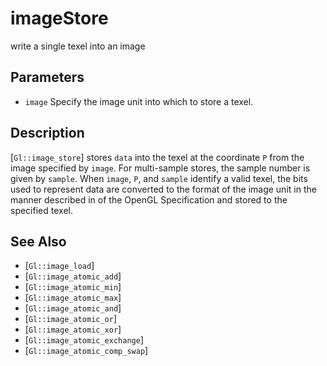 # imageStore
write a single texel into an image

## Parameters
- `image`
  Specify the image unit into which to store a texel.

## Description
[`Gl::image_store`] stores `data` into the texel at the coordinate `P`
  from the image specified by `image`. For multi-sample stores, the
  sample number is given by `sample`. When `image`, `P`, and `sample`
  identify a valid texel, the bits used to represent data are converted
  to the format of the image unit in the manner described in of the
  OpenGL Specification and stored to the specified texel.

## See Also
- [`Gl::image_load`]
- [`Gl::image_atomic_add`]
- [`Gl::image_atomic_min`]
- [`Gl::image_atomic_max`]
- [`Gl::image_atomic_and`]
- [`Gl::image_atomic_or`]
- [`Gl::image_atomic_xor`]
- [`Gl::image_atomic_exchange`]
- [`Gl::image_atomic_comp_swap`]
